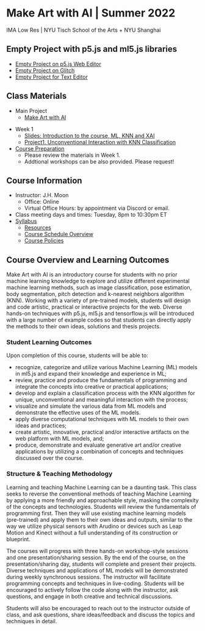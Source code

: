 # Make Art with AI | Summer 2022
IMA Low Res | NYU Tisch School of the Arts + NYU Shanghai

## Empty Project with p5.js and ml5.js libraries
* [Empty Project on p5.js Web Editor](https://editor.p5js.org/MOQN/sketches/2RIVSxae0)
* [Empty Project on Glitch](https://glitch.com/edit/#!/empty-project-ml5)
* [Empty Project for Text Editor]()

## Class Materials
* Main Project
  * [Make Art with AI](https://docs.google.com/document/d/1wEHQckrIxtYHAeajhaSw7R-xvwDD1yiKfBmxzo8DmtA/edit?usp=sharing)
<!-- * Week 3
  * [Slides: Pixel Manipulation + BodyPix,  Audio Input + Pitch Detection](https://docs.google.com/presentation/d/1RizR5VWvKvRpEMD45qQJYWkHNIGFKIdoEH0_WzzrziY/edit?usp=sharing)
  * [Generative Visuals with BodyPix or CREPE](https://docs.google.com/document/d/1RQB4pn9253Fx6-t1FRSgm14QiqnTjPnzf_mstdnUxHA/edit?usp=sharing)  
* Week 2
  * [Slides: PoseNet, Handpose and Interactive Objects](https://docs.google.com/presentation/d/1tuk5j6BX_bzvvEWaPtBI5PR9V4TipnsUYzDHUn3tzrU/edit?usp=sharing)
  * [Project2. Interactive Experience with Body Movement](https://docs.google.com/document/d/1PQ4DxPPqXOn0XlG0NkESyouAs2oGpPp3FrQ7qoP1lcc/edit?usp=sharing) -->
* Week 1
  * [Slides: Introduction to the course, ML, KNN and XAI](https://docs.google.com/presentation/d/1hExSFOSWi6ZiNTTa6shv1atxcUyxjZ3i8HASBGqGqks/edit?usp=sharing)
  * [Project1. Unconventional Interaction with KNN Classification](https://docs.google.com/document/d/1-KVWr_3XXTs4tJIEXamKWyGwqN5ZSZhCmNKBt7iaQCU/edit?usp=sharing)
* [Course Preparation](https://docs.google.com/document/d/1OkArfwlWlIjAMlWhj6u7zHg19G9XxiaqrDXyquQl6XQ/edit#bookmark=id.6gser51buvmz)
  * Please review the materials in Week 1.
  * Addtional workshops can be also provided. Please request!

## Course Information
* Instructor: J.H. Moon
  * Office: Online
  * Virtual Office Hours: by appointment via Discord or email.
* Class meeting days and times: Tuesday, 8pm to 10:30pm ET
* [Syllabus](https://docs.google.com/document/d/1OkArfwlWlIjAMlWhj6u7zHg19G9XxiaqrDXyquQl6XQ/edit?usp=sharing)
  * [Resources](https://docs.google.com/document/d/1OkArfwlWlIjAMlWhj6u7zHg19G9XxiaqrDXyquQl6XQ/edit#bookmark=id.vv8cfz9wl2zr)
  * [Course Schedule Overview](https://docs.google.com/document/d/1OkArfwlWlIjAMlWhj6u7zHg19G9XxiaqrDXyquQl6XQ/edit#bookmark=id.fryx8j1d3h84)
  * [Course Policies](https://docs.google.com/document/d/1OkArfwlWlIjAMlWhj6u7zHg19G9XxiaqrDXyquQl6XQ/edit#bookmark=id.3oncvm2vtsnu)

## Course Overview and Learning Outcomes
Make Art with AI is an introductory course for students with no prior machine learning knowledge to explore and utilize different experimental machine learning methods, such as image classification, pose estimation, body segmentation, pitch detection and k-nearest neighbors algorithm (KNN). Working with a variety of pre-trained models, students will design and code artistic, practical or interactive projects for the web. Diverse hands-on techniques with p5.js, ml5.js and tensorflow.js will be introduced with a large number of example codes so that students can directly apply the methods to their own ideas, solutions and thesis projects.
 
### Student Learning Outcomes
Upon completion of this course, students will be able to:
* recognize, categorize and utilize various Machine Learning (ML) models in ml5.js and expand their knowledge and experience in ML;
* review, practice and produce the fundamentals of programming and integrate the concepts into creative or practical applications;
* develop and explain a classification process with the KNN algorithm for unique, unconventional and meaningful interaction with the process;
* visualize and simulate the various data from ML models and demonstrate the effective uses of the ML models.
* apply diverse computational techniques with ML models to their own ideas and practices;
* create artistic, innovative, practical and/or interactive artifacts on the web platform with ML models, and;
* produce, demonstrate and evaluate generative art and/or creative applications by utilizing a combination of concepts and techniques discussed over the course.


### Structure & Teaching Methodology
Learning and teaching Machine Learning can be a daunting task. This class seeks to reverse the conventional methods of teaching Machine Learning by applying a more friendly and approachable style, masking the complexity of the concepts and technologies. Students will review the fundamentals of programming first. Then they will use existing machine learning models (pre-trained) and apply them to their own ideas and outputs, similar to the way we utilize physical sensors with Arudino or devices such as Leap Motion and Kinect without a full understanding of its construction or blueprint.

The courses will progress with three hands-on workshop-style sessions and one presentation/sharing session. By the end of the course, on the presentation/sharing day, students will complete and present their projects. Diverse techniques and applications of ML models will be demonstrated during weekly synchronous sessions. The instructor will facilitate programming concepts and techniques in live-coding. Students will be encouraged to actively follow the code along with the instructor, ask questions, and engage in both creative and technical discussions.

Students will also be encouraged to reach out to the instructor outside of class, and ask questions, share ideas/feedback and discuss the topics and techniques in detail.
